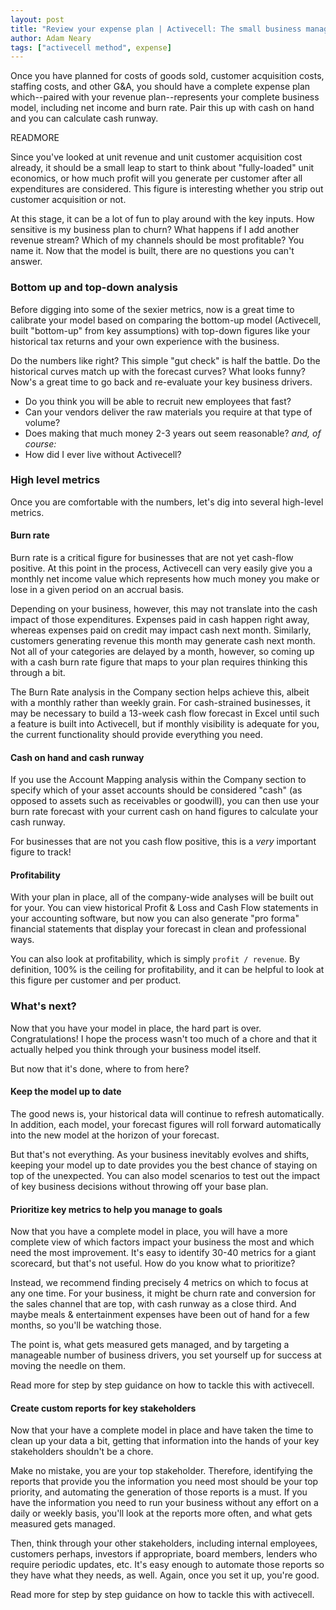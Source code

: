 ```yaml
---
layout: post
title: "Review your expense plan | Activecell: The small business management platform"
author: Adam Neary
tags: ["activecell method", expense]
---
```


Once you have planned for costs of goods sold, customer acquisition costs, staffing costs, and other G&A, you should have a complete expense plan which--paired with your revenue plan--represents your complete business model, including net income and burn rate. Pair this up with cash on hand and you can calculate cash runway.

READMORE

Since you've looked at unit revenue and unit customer acquisition cost already, it should be a small leap to start to think about "fully-loaded" unit economics, or how much profit will you generate per customer after all expenditures are considered. This figure is interesting whether you strip out customer acquisition or not.

At this stage, it can be a lot of fun to play around with the key inputs. How sensitive is my business plan to churn? What happens if I add another revenue stream? Which of my channels should be most profitable? You name it. Now that the model is built, there are no questions you can't answer.

### Bottom up and top-down analysis

Before digging into some of the sexier metrics, now is a great time to calibrate your model based on comparing the bottom-up model (Activecell, built "bottom-up" from key assumptions) with top-down figures like your historical tax returns and your own experience with the business.

Do the numbers like right? This simple "gut check" is half the battle. Do the historical curves match up with the forecast curves? What looks funny? Now's a great time to go back and re-evaluate your key business drivers.

* Do you think you will be able to recruit new employees that fast?
* Can your vendors deliver the raw materials you require at that type of volume?
* Does making that much money 2-3 years out seem reasonable? _and, of course:_
* How did I ever live without Activecell?

### High level metrics

Once you are comfortable with the numbers, let's dig into several high-level metrics.

#### Burn rate

Burn rate is a critical figure for businesses that are not yet cash-flow positive. At this point in the process, Activecell can very easily give you a monthly net income value which represents how much money you make or lose in a given period on an accrual basis.

Depending on your business, however, this may not translate into the cash impact of those expenditures. Expenses paid in cash happen right away, whereas expenses paid on credit may impact cash next month. Similarly, customers generating revenue this month may generate cash next month. Not all of your categories are delayed by a month, however, so coming up with a cash burn rate figure that maps to your plan requires thinking this through a bit.

The Burn Rate analysis in the Company section helps achieve this, albeit with a monthly rather than weekly grain. For cash-strained businesses, it may be necessary to build a 13-week cash flow forecast in Excel until such a feature is built into Activecell, but if monthly visibility is adequate for you, the current functionality should provide everything you need.

#### Cash on hand and cash runway

If you use the Account Mapping analysis within the Company section to specify which of your asset accounts should be considered "cash" (as opposed to assets such as receivables or goodwill), you can then use your burn rate forecast with your current cash on hand figures to calculate your cash runway.

For businesses that are not you cash flow positive, this is a *very* important figure to track!

#### Profitability

With your plan in place, all of the company-wide analyses will be built out for your. You can view historical Profit & Loss and Cash Flow statements in your accounting software, but now you can also generate "pro forma" financial statements that display your forecast in clean and professional ways.

You can also look at profitability, which is simply `profit / revenue`. By definition, 100% is the ceiling for profitability, and it can be helpful to look at this figure per customer and per product.

### What's next?

Now that you have your model in place, the hard part is over. Congratulations! I hope the process wasn't too much of a chore and that it actually helped you think through your business model itself.

But now that it's done, where to from here?

#### Keep the model up to date

The good news is, your historical data will continue to refresh automatically. In addition, each model, your forecast figures will roll forward automatically into the new model at the horizon of your forecast.

But that's not everything. As your business inevitably evolves and shifts, keeping your model up to date provides you the best chance of staying on top of the unexpected. You can also model scenarios to test out the impact of key business decisions without throwing off your base plan.

#### Prioritize key metrics to help you manage to goals

Now that you have a complete model in place, you will have a more complete view of which factors impact your business the most and which need the most improvement. It's easy to identify 30-40 metrics for a giant scorecard, but that's not useful. How do you know what to prioritize?

Instead, we recommend finding precisely 4 metrics on which to focus at any one time. For your business, it might be churn rate and conversion for the sales channel that are top, with cash runway as a close third. And maybe meals & entertainment expenses have been out of hand for a few months, so you'll be watching those.

The point is, what gets measured gets managed, and by targeting a manageable number of business drivers, you set yourself up for success at moving the needle on them.

Read more for step by step guidance on how to tackle this with activecell.

#### Create custom reports for key stakeholders

Now that your have a complete model in place and have taken the time to clean up your data a bit, getting that information into the hands of your key stakeholders shouldn't be a chore.

Make no mistake, you are your top stakeholder. Therefore, identifying the reports that provide you the information you need most should be your top priority, and automating the generation of those reports is a must. If you have the information you need to run your business without any effort on a daily or weekly basis, you'll look at the reports more often, and what gets measured gets managed.

Then, think through your other stakeholders, including internal employees, customers perhaps, investors if appropriate, board members, lenders who require periodic updates, etc. It's easy enough to automate those reports so they have what they needs, as well. Again, once you set it up, you're good.

Read more for step by step guidance on how to tackle this with activecell.